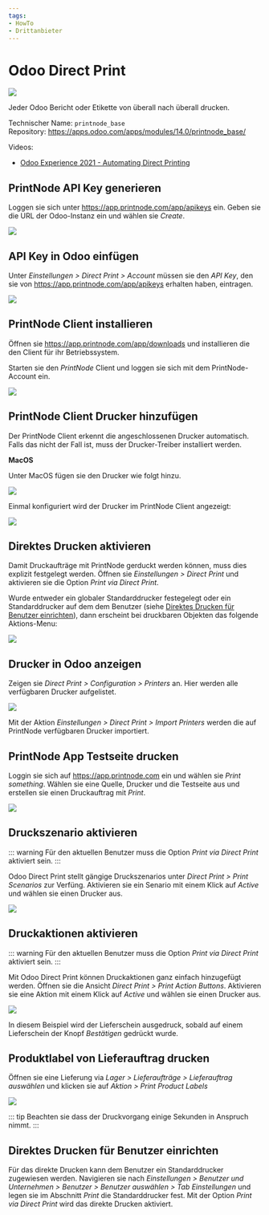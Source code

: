 ```yaml
---
tags:
- HowTo
- Drittanbieter
---
```


# Odoo Direct Print
![](assets/icons_odoo_printnode_base.png)

Jeder Odoo Bericht oder Etikette von überall nach überall drucken.

Technischer Name: `printnode_base`\
Repository: <https://apps.odoo.com/apps/modules/14.0/printnode_base/>

Videos:
* [Odoo Experience 2021 - Automating Direct Printing](https://www.youtube.com/watch?v=6dnHvpsukPg)

## PrintNode API Key generieren

Loggen sie sich unter <https://app.printnode.com/app/apikeys> ein. Geben sie die URL der Odoo-Instanz ein und wählen sie *Create*.

![](assets/Odoo%20Direct%20Print%20Generate%20API%20Key.png)

## API Key in Odoo einfügen

Unter *Einstellungen > Direct Print > Account* müssen sie den *API Key*, den sie von <https://app.printnode.com/app/apikeys> erhalten haben, eintragen.

![](assets/Odoo%20Direct%20Print%20Key%20einfügen.png)

## PrintNode Client installieren

Öffnen sie <https://app.printnode.com/app/downloads> und installieren die den Client für ihr Betriebssystem.

Starten sie den *PrintNode* Client und loggen sie sich mit dem PrintNode-Account ein.

![](assets/PrintNode%20Sign%20In.png)

## PrintNode Client Drucker hinzufügen

Der PrintNode Client erkennt die angeschlossenen Drucker automatisch. Falls das nicht der Fall ist, muss der Drucker-Treiber installiert werden.

**MacOS**

Unter MacOS fügen sie den Drucker wie folgt hinzu.

![](assets/PrintNode%20Mac%20OS%20Drucker%20hinzufügen.png)

Einmal konfiguriert wird der Drucker im PrintNode Client angezeigt:

![](assets/PrintNode%20Client%20Drucker%20anzeigen.png)

## Direktes Drucken aktivieren

Damit Druckaufträge mit PrintNode gerduckt werden können, muss dies explizit festgelegt werden. Öffnen sie *Einstellungen > Direct Print* und aktivieren sie die Option *Print via Direct Print*.

Wurde entweder ein globaler Standarddrucker festegelegt oder ein Standarddrucker auf dem dem Benutzer (siehe [Direktes Drucken für Benutzer einrichten](#Direktes%20Drucken%20für%20Benutzer%20einrichten)), dann erscheint bei druckbaren Objekten das folgende Aktions-Menu:

![](assets/Odoo%20Direct%20Print%20Action%20Menu.png)

## Drucker in Odoo anzeigen

Zeigen sie *Direct Print > Configuration > Printers* an. Hier werden alle verfügbaren Drucker aufgelistet.

![](assets/Odoo%20Direct%20Print%20Beispiel.png)

Mit der Aktion *Einstellungen > Direct Print > Import Printers* werden die auf PrintNode verfügbaren Drucker importiert.

## PrintNode App Testseite drucken

Loggin sie sich auf <https://app.printnode.com> ein und wählen sie *Print something*. Wählen sie eine Quelle, Drucker und die Testseite aus und erstellen sie einen Druckauftrag mit *Print*.

![](assets/Odoo%20Direct%20Print%20Testseite%20drucken.png)

## Druckszenario aktivieren

::: warning
Für den aktuellen Benutzer muss die Option *Print via Direct Print* aktiviert sein.
:::

Odoo Direct Print stellt gängige Druckszenarios unter *Direct Print > Print Scenarios* zur Verfüng. Aktivieren sie ein Senario mit einem Klick auf *Active* und wählen sie einen Drucker aus.

![](assets/Odoo%20Direct%20Print%20Szenario%20aktiviert.png)

## Druckaktionen aktivieren

::: warning
Für den aktuellen Benutzer muss die Option *Print via Direct Print* aktiviert sein.
:::

Mit Odoo Direct Print können Druckaktionen ganz einfach hinzugefügt werden. Öffnen sie die Ansicht *Direct Print > Print Action Buttons*. Aktivieren sie eine Aktion mit einem Klick auf *Active* und wählen sie einen Drucker aus.

![](assets/Odoo%20Direct%20Print%20Buttons.png)

In diesem Beispiel wird der Lieferschein ausgedruck, sobald auf einem Lieferschein der Knopf *Bestätigen* gedrückt wurde.

## Produktlabel von Lieferauftrag drucken

Öffnen sie eine Lieferung via *Lager > Lieferaufträge > Lieferauftrag auswählen* und klicken sie auf *Aktion > Print Product Labels*

![](assets/Odoo%20Direct%20Print%20Producut%20LAbels.png)

::: tip
Beachten sie dass der Druckvorgang einige Sekunden in Anspruch nimmt.
:::

## Direktes Drucken für Benutzer einrichten

Für das direkte Drucken kann dem Benutzer ein Standarddrucker zugewiesen werden. Navigieren sie nach *Einstellungen > Benutzer und Unternehmen > Benutzer > Benutzer auswählen > Tab Einstellungen* und legen sie im Abschnitt *Print* die Standarddrucker fest. Mit der Option *Print via Direct Print* wird das direkte Drucken aktiviert.
